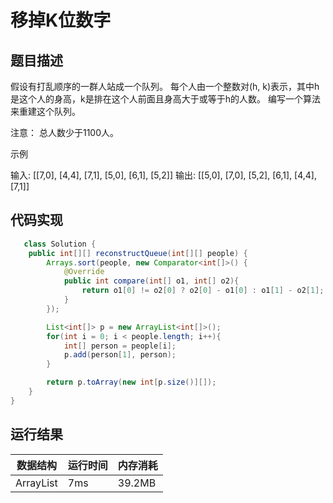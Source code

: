 移掉K位数字
===
题目描述
---
假设有打乱顺序的一群人站成一个队列。 每个人由一个整数对(h, k)表示，其中h是这个人的身高，k是排在这个人前面且身高大于或等于h的人数。 编写一个算法来重建这个队列。

注意：
总人数少于1100人。

示例

输入:
[[7,0], [4,4], [7,1], [5,0], [6,1], [5,2]]
输出:
[[5,0], [7,0], [5,2], [6,1], [4,4], [7,1]]

代码实现
---


```java
   class Solution {
    public int[][] reconstructQueue(int[][] people) {
        Arrays.sort(people, new Comparator<int[]>() {
            @Override
            public int compare(int[] o1, int[] o2){
                return o1[0] != o2[0] ? o2[0] - o1[0] : o1[1] - o2[1];
            }
        });

        List<int[]> p = new ArrayList<int[]>();
        for(int i = 0; i < people.length; i++){
            int[] person = people[i];
            p.add(person[1], person);
        }

        return p.toArray(new int[p.size()][]);
    }   
} 
```


运行结果
---

|数据结构	|  运行时间  |  内存消耗|
|---|---|---|         
|ArrayList  |   7ms    	|   39.2MB

